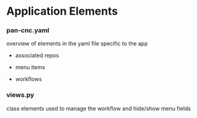 # Application Elements


### pan-cnc.yaml

overview of elements in the yaml file specific to the app

* associated repos

* menu items

* workflows

### views.py

class elements used to manage the workflow and hide/show menu fields

